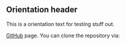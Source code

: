 
<!--title: "Orientation Test Article"\
description: "This is a test article for Orientation"\
tags: " Orientation Test"-->


## Orientation header
This is a orientation text for testing stuff out.

[GitHub](https://github.com/Contrast-Security-OSS/contrast-sdk-java) page. You can clone the repository via:
